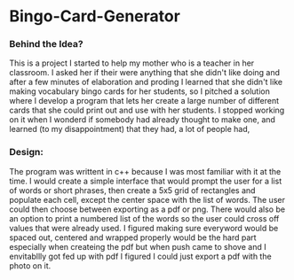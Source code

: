 # Bingo-Card-Generator
### Behind the Idea?
This is a project I started to help my mother
who is a teacher in her classroom. I asked her 
if their were anything that she didn't like doing
and after a few minutes of elaboration and proding
I learned that she didn't like making vocabulary
bingo cards for her students, so I pitched a
solution where I develop a program that lets her
create a large number of different cards that she 
could print out and use with her students. I
stopped working on it when I wonderd if somebody
had already thought to make one, and learned (to
my disappointment) that they had, a lot of people
had, 

### Design:
The program was writtent in c++ because I was most
familiar with it at the time. I would create a simple 
interface that would prompt the user for a list of
words or short phrases, then create a 5x5 grid of 
rectangles and populate each cell, except the center
space with the list of words. The user could then
choose between exporting as a pdf or png.
There would also be an option to print a numbered 
list of the words so the user could cross off values
that were already used. I figured making sure everyword
would be spaced out, centered and wrapped properly 
would be the hard part especially when createing the 
pdf but when push came to shove and I envitabllly got 
fed up with pdf I figured I could just export
a pdf with the photo on it. 
